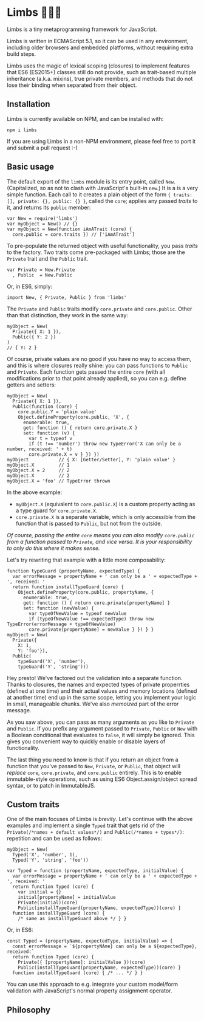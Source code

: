 # Limbs 👊💥💫

Limbs is a tiny metaprogramming framework for JavaScript.

Limbs is written in ECMAScript 5.1, so it can be used in any environment,
including older browsers and embedded platforms, without requiring extra build
steps.

Limbs uses the magic of lexical scoping (closures) to implement features that
ES6 (ES2015+) classes still do not provide, such as trait-based multiple
inheritance (a.k.a. mixins), true private members, and methods that do not lose
their binding when separated from their object.

## Installation

Limbs is currently available on NPM, and can be installed with:

```
npm i limbs
```

If you are using Limbs in a non-NPM environment, please feel free to port it
and submit a pull request :-)

## Basic usage

The default export of the `limbs` module is its entry point, called `New`.
(Capitalized, so as not to clash with JavaScript's built-in `new`.)
It is a is a very simple function. Each call to it creates a plain object of the
form `{ traits: [], private: {}, public: {} }`, called the `core`; applies any
passed _traits_ to it, and returns its `public` member:

```
var New = require('limbs')
var myObject = New() // {}
var myObject = New(function iAmATrait (core) {
  core.public = core.traits }) // ['iAmATrait']
```

To pre-populate the returned object with useful functionality, you pass _traits_
to the factory. Two traits come pre-packaged with Limbs; those are the `Private`
trait and the `Public` trait.

```
var Private = New.Private
  , Public  = New.Public
```

Or, in ES6, simply:

```
import New, { Private, Public } from 'limbs'
```

The `Private` and `Public` traits modify `core.private` and `core.public`.
Other than that distinction, they work in the same way:

```
myObject = New(
  Private({ X: 1 }),
  Public({ Y: 2 })
)
// { Y: 2 }
```

Of course, private values are no good if you have no way to access them, and
this is where closures really shine: you can pass functions to `Public` and
`Private`. Each function gets passed the entire `core` (with all modifications
prior to that point already applied), so you can e.g. define getters and setters:

```
myObject = New(
  Private({ X: 1 }),
  Public(function (core) {
    core.public.Y = 'plain value'
    Object.defineProperty(core.public, 'X', {
      enumerable: true,
      get: function () { return core.private.X }
      set: function (v) {
        var t = typeof v
        if (t !== 'number') throw new TypeError('X can only be a number, received: ' + t)
        core.private.X = v } }) })
myObject           // { X: [Getter/Setter], Y: 'plain value' }
myObject.X         // 1
myObject.X = 2     // 2
myObject.X         // 2
myObject.X = 'foo' // TypeError thrown
```

In the above example:
* `myObject.X` (equivalent to `core.public.X`) is a custom property acting as a
  type guard for `core.private.X`.
* `core.private.X` is a separate variable, which is only accessible from the
  function that is passed to `Public`, but not from the outside.

_Of course, passing the entire `core` means you can also modify `core.public`
from a function passed to `Private`, and vice versa. It is your responsibility
to only do this where it makes sense._

Let's try rewriting that example with a little more composability:

```
function typeGuard (propertyName, expectedType) {
  var errorMessage = propertyName + ' can only be a ' + expectedType + ', received: '
  return function installTypeGuard (core) {
    Object.defineProperty(core.public, propertyName, {
      enumerable: true,
      get: function () { return core.private[propertyName] }
      set: function (newValue) {
        var typeOfNewValue = typeof newValue
        if (typeOfNewValue !== expectedType) throw new TypeError(errorMessage + typeOfNewValue)
        core.private[propertyName] = newValue } }) } }
myObject = New(
  Private({
    X: 1,
    Y: 'foo'}),
  Public(
    typeGuard('X', 'number'),
    typeGuard('Y', 'string')))
```

Hey presto! We've factored out the validation into a separate function. Thanks
to closures, the names and expected types of private properrties (defined at
one time) and their actual values and memory locations (defined at another time)
end up in the same scope, letting you implement your logic in small, manageable
chunks. We've also _memoized_ part of the error message.

As you saw above, you can pass as many arguments as you like to `Private` and
`Public`. If you prefix any argument passed to `Private`, `Public` or `New` with
a Boolean conditional that evaluates to `false`, it will simply be ignored.
This gives you convenient way to quickly enable or disable layers of functionality.

The last thing you need to know is that if you return an object from a function
that you've passed to `New`, `Private`, or `Public`, that object will _replace_
`core`, `core.private`, and `core.public` entirely. This is to enable
immutable-style operations, such as using ES6 Object.assign/object spread
syntax, or to patch in ImmutableJS.

## Custom traits

One of the main focuses of Limbs is _brevity_. Let's continue with the above
examples and implement a single `Typed` trait that gets rid of the
`Private(/*names + default values*/)` and `Public(/*names + types*/)`:
repetition and can be used as follows:

```
myObject = New(
  Typed('X', 'number', 1),
  Typed('Y', 'string', 'foo'))
```

```
var Typed = function (propertyName, expectedType, initialValue) {
  var errorMessage = propertyName + ' can only be a ' + expectedType + ', received: '
  return function Typed (core) {
    var initial = {}
    initial[propertyName] = initialValue
    Private(initial)(core)
    Public(installTypeGuard(propertyName, expectedType))(core) }
  function installTypeGuard (core) {
    /* same as installTypeGuard above */ } }
```

Or, in ES6:

```
const Typed = (propertyName, expectedType, initialValue) => {
  const errorMessage = `${propertyNAme} can only be a ${expectedType}, received:`
  return function Typed (core) {
    Private({ [propertyName]: initialValue })(core)
    Public(installTypeGuard(propertyName, expectedType))(core) }
  function installTypeGuard (core) { /* ... */ } }
```

You can use this approach to e.g. integrate your custom model/form validation
with JavaScript's normal property assignment operator.

## Philosophy
